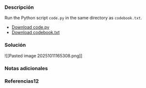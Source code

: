 ### Descripción 
Run the Python script `code.py` in the same directory as `codebook.txt`.

- [Download code.py](https://artifacts.picoctf.net/c/2/code.py)
- [Download codebook.txt](https://artifacts.picoctf.net/c/2/codebook.txt)
### Solución 
![[Pasted image 20251011165308.png]]
### Notas adicionales
### Referencias12